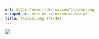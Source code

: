```yaml
---
url: https://www.radix-ui.com/favicon.png
scraped_at: 2025-06-07T09:35:32.072183
title: favicon.png (48×48)
---
```


![](https://www.radix-ui.com/favicon.png)

